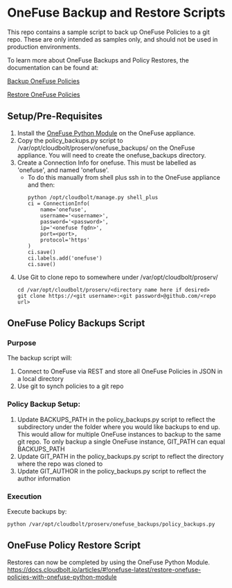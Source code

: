 # OneFuse Backup and Restore Scripts
This repo contains a sample script to back up OneFuse Policies to a git repo. These are only intended as samples only, and should not be used in production environments. 

To learn more about OneFuse Backups and Policy Restores, the documentation can be found at:

[Backup OneFuse Policies](https://docs.cloudbolt.io/articles/#!onefuse-latest/backup-onefuse-policies-with-onefuse-python-module)

[Restore OneFuse Policies](https://docs.cloudbolt.io/articles/#!onefuse-latest/restore-onefuse-policies-with-onefuse-python-module)


## Setup/Pre-Requisites
1. Install the [OneFuse Python Module](https://docs.cloudbolt.io/articles/onefuse-latest/python-module-getting-started/a/h2__93825394) on the OneFuse appliance.
2. Copy the policy_backups.py script to /var/opt/cloudbolt/proserv/onefuse_backups/
   on the OneFuse appliance. You will need to create the onefuse_backups directory. 
3. Create a Connection Info for onefuse. This must be labelled as 'onefuse', 
   and named 'onefuse'. 
    - To do this manually from shell plus ssh in to the OneFuse appliance and then: 
        ```
        python /opt/cloudbolt/manage.py shell_plus
        ci = ConnectionInfo(
            name='onefuse',
            username='<username>',
            password='<password>',
            ip='<onefuse fqdn>',
            port=<port>,
            protocol='https'
        )
        ci.save()
        ci.labels.add('onefuse')
        ci.save()
        ```
4. Use Git to clone repo to somewhere under /var/opt/cloudbolt/proserv/
    ```
    cd /var/opt/cloudbolt/proserv/<directory name here if desired>
    git clone https://<git username>:<git password>@github.com/<repo url>
    ```


## OneFuse Policy Backups Script
### Purpose
The backup script will: 
1. Connect to OneFuse via REST and store all OneFuse Policies in JSON in a local directory
2. Use git to synch policies to a git repo

### Policy Backup Setup:
1. Update BACKUPS_PATH in the policy_backups.py script to reflect the subdirectory under the folder where you would like backups to end up. This would allow for multiple OneFuse instances to backup to the same git repo. To only backup a single OneFuse instance, GIT_PATH can equal BACKUPS_PATH
2. Update GIT_PATH in the policy_backups.py script to reflect the directory where the repo was cloned to
3. Update GIT_AUTHOR in the policy_backups.py script to reflect the author information

### Execution
Execute backups by:
  
    python /var/opt/cloudbolt/proserv/onefuse_backups/policy_backups.py

    
## OneFuse Policy Restore Script
Restores can now be completed by using the OneFuse Python Module. 
https://docs.cloudbolt.io/articles/#!onefuse-latest/restore-onefuse-policies-with-onefuse-python-module